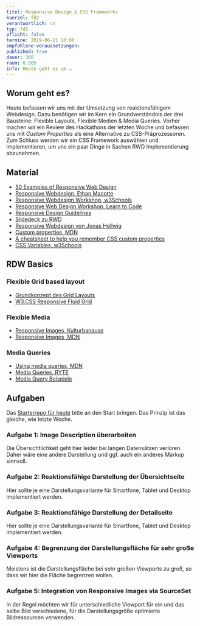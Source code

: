```yaml
---
titel: Responsive Design & CSS Frameworks
kuerzel: fd2
verantwortlich: cn
typ: fd2
pflicht: false
termine: 2019-06-21 10:00
empfohlene-voraussetzungen: 
published: true
dauer: 360
raum: 0.505
info: Heute geht es um …
---
```


## Worum geht es?
Heute befassen wir uns mit der Umsetzung von reaktionsfähigem Webdesign. Dazu benötigen wir im Kern ein Grundverständnis der drei Bausteine: Flexible Layouts, Flexible Medien & Media Queries. Vorher machen wir ein Review des Hackathons der letzten Woche und befassen uns mit *Custom Properties* als eine Alternative zu CSS-Präprozessoren. Zum Schluss werden wir ein CSS Framework auswählen und implementieren, um uns ein paar Dinge in Sachen RWD Implementierung abzunehmen.

## Material
- [50 Examples of Responsive Web Design](https://www.awwwards.com/50-examples-of-responsive-web-design.html)
- [Responsive Webdesign, Ethan Macotte](https://alistapart.com/article/responsive-web-design/)
- [Responsive Webdesign Workshop, w3Schools](https://www.w3schools.com/html/html_responsive.asp)
- [Responsive Web Design Workshop, Learn to Code](https://learn.shayhowe.com/advanced-html-css/responsive-web-design/)
- [Responsive Design Guidelines](https://responsivedesign.is/)
- [Slidedeck zu RWD](http://johnpolacek.github.io/scrolldeck.js/decks/responsive/)
- [Responsive Webdesign von Jonas Hellwig](https://media.kulturbanause.de/2012/11/responsive-webdesign/index.html#/)
- [Custom properties, MDN](https://developer.mozilla.org/en-US/docs/Web/CSS/--*)
- [A cheatsheet to help you remember CSS custom properties](https://www.freecodecamp.org/news/css-customs-properties-cheatsheet-c86778541f7d/)
- [CSS Variables, w3Schools](https://www.w3schools.com/css/css3_variables.asp)

## RDW Basics

### Flexible Grid based layout
- [Grundkonzept des Grid Layouts](https://developer.mozilla.org/de/docs/Web/CSS/CSS_Grid_Layout/Basic_Concepts_of_Grid_Layout)
- [W3.CSS Responsive Fluid Grid](https://www.w3schools.com/w3css/w3css_grid.asp)

### Flexible Media
- [Responsive Images, Kulturbanause](https://blog.kulturbanause.de/2014/09/responsive-images-srcset-sizes-adaptive/)
- [Responsive Images, MDN](https://developer.mozilla.org/en-US/docs/Learn/HTML/Multimedia_and_embedding/Responsive_images)

### Media Queries
- [Using media queries, MDN](https://developer.mozilla.org/de/docs/Web/CSS/Media_Queries/Using_media_queries)
- [Media Queries, RYTE](https://de.ryte.com/wiki/Media_Queries)
- [Media Query Beispiele](https://mediaqueri.es/)

## Aufgaben

Das [Starterrepo für heute](https://classroom.github.com/a/xkuLoNIO) bitte an den Start bringen. Das Prinzip ist das gleiche, wie letzte Woche.

### Aufgabe 1: Image Description überarbeiten
Die Übersichtlichkeit geht hier leider bei langen Datensätzen verloren. Daher wäre eine andere Darstellung und ggf. auch ein anderes Markup sinnvoll.

### Aufgabe 2: Reaktionsfähige Darstellung der Übersichtseite
Hier sollte je eine Darstellungsvariante für Smartfone, Tablet und Desktop implementiert werden.

### Aufgabe 3: Reaktionsfähige Darstellung der Detailseite
Hier sollte je eine Darstellungsvariante für Smartfone, Tablet und Desktop implementiert werden.

### Aufgabe 4: Begrenzung der Darstellungsfläche für sehr große Viewports
Meistens ist die Darstellungsfläche bei sehr großen Viewports zu groß, so dass wir hier die Fläche begrenzen wollen.

### Aufgabe 5: Integration von Responsive Images via SourceSet
In der Regel möchten wir für unterschiedliche Viewport für ein und das selbe Bild verschiedene, für die Darstellungsgröße optimierte Bildressourcen verwenden. 


